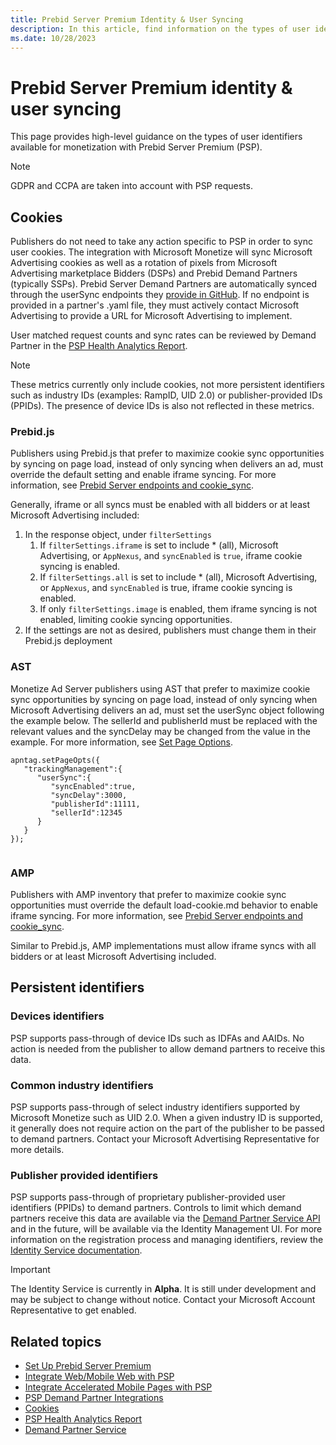 ```yaml
---
title: Prebid Server Premium Identity & User Syncing
description: In this article, find information on the types of user identifiers available for monetization with Prebid Server Premium (PSP).
ms.date: 10/28/2023
---
```


# Prebid Server Premium identity & user syncing

This page provides high-level guidance on the types of user identifiers available for monetization with Prebid Server Premium (PSP).

> [!NOTE]
> GDPR and CCPA are taken into account with PSP requests.

## Cookies

Publishers do not need to take any action specific to PSP in order to sync user cookies. The integration with Microsoft Monetize will sync Microsoft Advertising cookies as well as a rotation of pixels from Microsoft Advertising marketplace Bidders (DSPs) and Prebid Demand Partners (typically SSPs). Prebid Server Demand Partners are automatically synced through the userSync endpoints they [provide in GitHub](https://github.com/prebid/prebid-server/tree/master/static/bidder-info). If no endpoint is provided in a partner's .yaml file, they must actively contact Microsoft Advertising to provide a URL for Microsoft Advertising to implement.

User matched request counts and sync rates can be reviewed by Demand Partner in the [PSP Health Analytics Report](prebid-server-premium-health-analytics-report.md).

> [!NOTE]
> These metrics currently only include cookies, not more persistent identifiers such as industry IDs (examples: RampID, UID 2.0) or publisher-provided IDs (PPIDs). The presence of device IDs is also not reflected in these metrics.

### Prebid.js

Publishers using Prebid.js that prefer to maximize cookie sync opportunities by syncing on page load, instead of only syncing when delivers an ad, must override the default setting and enable iframe syncing. For more information, see [Prebid Server endpoints and cookie_sync](https://docs.prebid.org/prebid-server/endpoints/pbs-endpoint-cookieSync.html).

Generally, iframe or all syncs must be enabled with all bidders or at least Microsoft Advertising included:

1. In the response object, under `filterSettings`
    1. If `filterSettings.iframe` is set to include * (all), Microsoft Advertising, or `AppNexus`, and `syncEnabled` is `true`, iframe cookie syncing is enabled.
    1. If `filterSettings.all` is set to include * (all), Microsoft Advertising, or `AppNexus`, and `syncEnabled` is true, iframe cookie syncing is enabled.
    1. If only `filterSettings.image` is enabled, them iframe syncing is not enabled, limiting cookie syncing opportunities.
1. If the settings are not as desired, publishers must change them in their Prebid.js deployment

### AST

Monetize Ad Server publishers using AST that prefer to maximize cookie sync opportunities by syncing on page load, instead of only syncing when Microsoft Advertising delivers an ad, must set the userSync object following the example below. The sellerId and publisherId must be replaced with the relevant values and the syncDelay may be changed from the value in the example. For more information, see [Set Page Options](../seller-tag/set-page-options.md).

```
apntag.setPageOpts({
   "trackingManagement":{
      "userSync":{
         "syncEnabled":true,
         "syncDelay":3000,
         "publisherId":11111,
         "sellerId":12345
      }
   }
});        
        
```

### AMP

Publishers with AMP inventory that prefer to maximize cookie sync opportunities must override the default load-cookie.md behavior to enable iframe syncing. For more information, see [Prebid Server endpoints and cookie_sync](https://docs.prebid.org/prebid-server/endpoints/pbs-endpoint-cookieSync.html).

Similar to Prebid.js, AMP implementations must allow iframe syncs with all bidders or at least Microsoft Advertising included.

## Persistent identifiers

### Devices identifiers

PSP supports pass-through of device IDs such as IDFAs and AAIDs. No action is needed from the publisher to allow demand partners to receive this data.

### Common industry identifiers

PSP supports pass-through of select industry identifiers supported by Microsoft Monetize such as UID 2.0. When a given industry ID is supported, it generally does not require action on the part of the publisher to be passed to demand partners. Contact your Microsoft Advertising Representative for more details.

### Publisher provided identifiers

PSP supports pass-through of proprietary publisher-provided user identifiers (PPIDs) to demand partners. Controls to limit which demand partners receive this data are available via the [Demand Partner Service API](../digital-platform-api/demand-partner-service.md) and in the future, will be available via the Identity Management UI. For more information on the registration process and managing identifiers, review the [Identity Service documentation](../digital-platform-api/identity-service.md).

> [!IMPORTANT]
> The Identity Service is currently in **Alpha**. It is still under development and may be subject to change without notice. Contact your Microsoft Account Representative to get enabled.

## Related topics

- [Set Up Prebid Server Premium](set-up-prebid-server-premium.md)
- [Integrate Web/Mobile Web with PSP](integrate-web-mobile-web-with-psp.md)
- [Integrate Accelerated Mobile Pages with PSP](integrate-accelerated-mobile-pages-with-psp.md)
- [PSP Demand Partner Integrations](prebid-server-premium-demand-partner-integrations.md)
- [Cookies](../industry-reference/cookies.md)
- [PSP Health Analytics Report](prebid-server-premium-health-analytics-report.md)
- [Demand Partner Service](../digital-platform-api/demand-partner-service.md)
